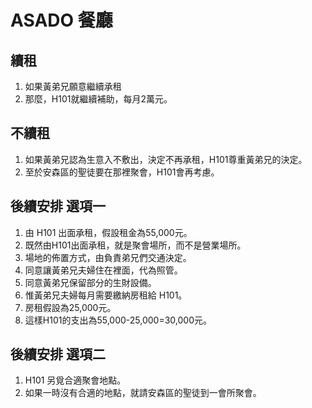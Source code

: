 # ASADO 餐廳

## 續租
1. 如果黃弟兄願意繼續承租
2. 那麼，H101就繼續補助，每月2萬元。

## 不續租
1. 如果黃弟兄認為生意入不敷出，決定不再承租，H101尊重黃弟兄的決定。
2. 至於安森區的聖徒要在那裡聚會，H101會再考慮。

## 後續安排 選項一
1. 由 H101 出面承租，假設租金為55,000元。
2. 既然由H101出面承租，就是聚會場所，而不是營業場所。
3. 場地的佈置方式，由負責弟兄們交通決定。
4. 同意讓黃弟兄夫婦住在裡面，代為照管。
5. 同意黃弟兄保留部分的生財設備。 
6. 惟黃弟兄夫婦每月需要繳納房租給 H101。
7. 房租假設為25,000元。
8. 這樣H101的支出為55,000-25,000=30,000元。

## 後續安排 選項二
1. H101 另覓合適聚會地點。
2. 如果一時沒有合適的地點，就請安森區的聖徒到一會所聚會。

